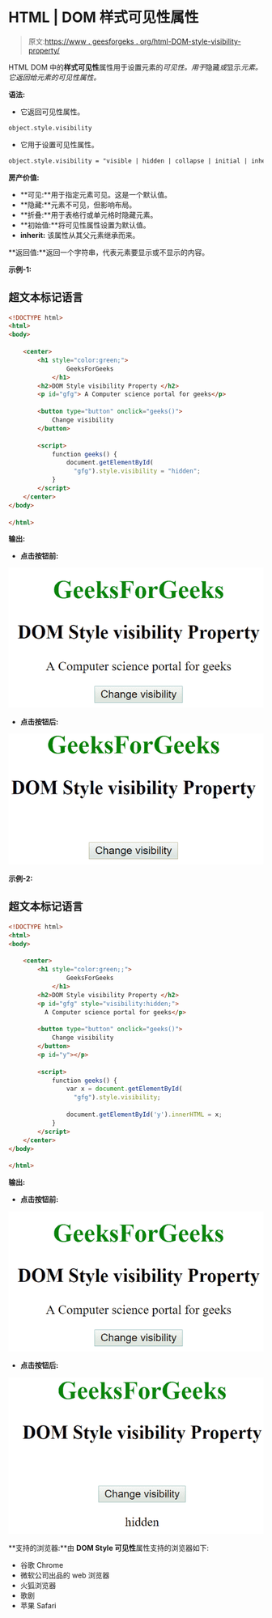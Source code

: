 # HTML | DOM 样式可见性属性

> 原文:[https://www . geesforgeks . org/html-DOM-style-visibility-property/](https://www.geeksforgeeks.org/html-dom-style-visibility-property/)

HTML DOM 中的**样式可见性**属性用于设置元素的*可见性。用于*隐藏*或*显示*元素。它返回给元素的可见性属性。*

**语法:**

*   它返回可见性属性。

```html
object.style.visibility
```

*   它用于设置可见性属性。

```html
object.style.visibility = "visible | hidden | collapse | initial | inherit"
```

**房产价值:**

*   **可见:**用于指定元素可见。这是一个默认值。
*   **隐藏:**元素不可见，但影响布局。
*   **折叠:**用于表格行或单元格时隐藏元素。
*   **初始值:**将可见性属性设置为默认值。
*   **inherit:** 该属性从其父元素继承而来。

**返回值:**返回一个字符串，代表元素要显示或不显示的内容。

**示例-1:**

## 超文本标记语言

```html
<!DOCTYPE html>
<html>
<body>

    <center>
        <h1 style="color:green;">
                GeeksForGeeks
            </h1>
        <h2>DOM Style visibility Property </h2>
        <p id="gfg"> A Computer science portal for geeks</p>

        <button type="button" onclick="geeks()">
            Change visibility
        </button>

        <script>
            function geeks() {
                document.getElementById(
                  "gfg").style.visibility = "hidden";
            }
        </script>
    </center>
</body>

</html>
```

**输出:**

*   **点击按钮前:**

![](img/b34eb42fbb18e8bcf17814ce8e78e007.png)

*   **点击按钮后:**

![](img/e4ef58a8916abf30113e6eb7d14a6dd3.png)

**示例-2:**

## 超文本标记语言

```html
<!DOCTYPE html>
<html>
<body>

    <center>
        <h1 style="color:green;;">
                GeeksForGeeks
            </h1>
        <h2>DOM Style visibility Property </h2>
        <p id="gfg" style="visibility:hidden;">
          A Computer science portal for geeks</p>

        <button type="button" onclick="geeks()">
            Change visibility
        </button>
        <p id="y"></p>

        <script>
            function geeks() {
                var x = document.getElementById(
                  "gfg").style.visibility;

                document.getElementById('y').innerHTML = x;
            }
        </script>
    </center>
</body>

</html>
```

**输出:**

*   **点击按钮前:**

![](img/b34eb42fbb18e8bcf17814ce8e78e007.png)

*   **点击按钮后:**

![](img/732d32039d1959cd87c4b3ed4a1abf3f.png)

**支持的浏览器:**由 **DOM Style 可见性**属性支持的浏览器如下:

*   谷歌 Chrome
*   微软公司出品的 web 浏览器
*   火狐浏览器
*   歌剧
*   苹果 Safari